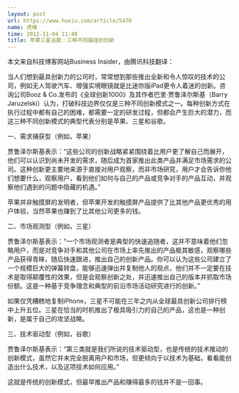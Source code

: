 ```yaml
---
layout: post
url: https://www.huxiu.com/article/5470
name: 虎嗅
time: 2012-11-04 11:48
title: 苹果三星谷歌：三种不同路径的创新
---
```

本文来自科技博客网站Business Insider，由腾讯科技翻译：

当人们想到最具创新力的公司时，常常想到那些推出全新和令人惊叹的技术的公司，例如无人驾驶汽车、增强实境眼镜就是比迷你版iPad更令人着迷的创新。咨询公司Booz & Co.发布的《全球创新1000》及其作者巴里·贾鲁泽尔斯基（Barry Jaruzelski）认为，打破科技边界仅仅是三种不同创新模式之一。每种创新方式在执行过程中都有自己的困难，都需要一定的研发过程，但都会产生巨大的潜力，而这三种不同创新模式的典型代表分别是苹果、三星和谷歌。

一、需求捕获型（例如，苹果）

贾鲁泽尔斯基表示：“这些公司的创新战略紧紧围绕着比用户更了解自己而展开，他们可以认识到尚未开发的需求，随后成为首家推出此类产品并满足市场需求的公司。这种创新更主要地来源于直接对用户观察，而非市场研究，用户才会告诉你他们想要什么，观察用户，看到他们如何与自己的产品或竞争对手的产品互动，并观察他们遇到的问题中隐藏的机遇。”

苹果并非触摸屏的发明者，但苹果开发的触摸屏产品提供了比其他产品更优秀的用户体验，当然苹果也赚到了比其他公司更多的钱。

二、市场观测型（例如，三星）

贾鲁泽尔斯基表示：“一个市场观测者是典型的快速追随者，这并不意味着他们忽略用户，而是对竞争对手和其他公司在市场上率先推出的产品极其敏感，观察哪些产品获得青睐，随后快速跟进，推出自己的创新产品。你可以认为这些公司建立了一个规模巨大的弹簧转盘，能够迅速弹出并复制他人的观点，他们并不一定要在技术是取得颠覆性的效果，但是会观察创新之处，并迅速推出自己的版本并抓取市场份额。这是一种基于竞争理念和典型的前沿市场活动研究进行的创新。”

如果仅凭糟糕地复制iPhone，三星不可能在三年之内从全球最具创新公司排行榜中上升五位。三星在恰当的时机推出了极具吸引力的自己的产品，这也是一种创新，是属于自己的攻坚战略。

三、技术驱动型（例如，谷歌）

贾鲁泽尔斯基表示：“第三类就是我们所说的技术驱动型，也是传统的技术推动的创新模式，虽然它并未完全脱离用户和市场，但更倾向于以技术为基础，看看能创造出什么技术，以及这项技术如何应用。”

这就是传统的创新模式，但最早推出产品和赚得最多的钱并不是一回事。


